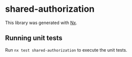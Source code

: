# shared-authorization

This library was generated with [Nx](https://nx.dev).

## Running unit tests

Run `nx test shared-authorization` to execute the unit tests.
